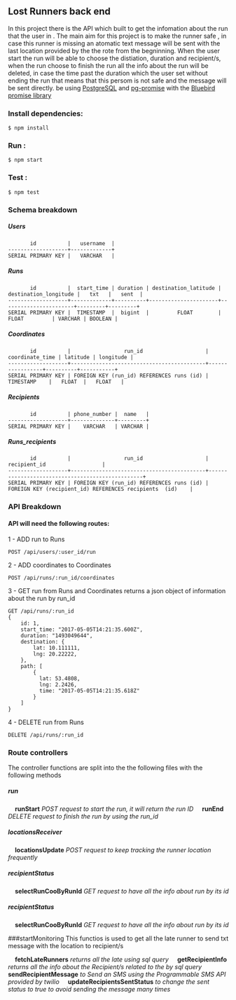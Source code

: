 ## Lost Runners back end
In this project there is the API which built to get the infomation about the run that the user in .
The main aim for this project is to make the runner safe , in case this runner is missing an atomatic text message will be sent with the last location provided by the the rote from the begninning. 
When the user start the run will be able to choose the distiation, duration and recipient/s, when the run choose to finish the run all the info about the run will be deleted, in case the time past the duration which the user set without ending the run that means that this persom is not safe and the message will be sent directly.
be using [PostgreSQL](https://www.postgresql.org/) and [pg-promise](https://www.npmjs.com/package/pg-promise) with 
the [Bluebird promise library](http://bluebirdjs.com/docs/getting-started.html)

### Install dependencies:
```
$ npm install
```
### Run :
```
$ npm start
```
### Test :
```
$ npm test
```

### Schema breakdown

##### Users
```
       id          |   username  |
-------------------+-------------+
SERIAL PRIMARY KEY |   VARCHAR   |
```
##### Runs

```
       id          |  start_time | duration | destination_latitude | destination_longitude |   txt   |   sent  |
-------------------+-------------+----------+----------------------+-----------------------+---------+---------+
SERIAL PRIMARY KEY |  TIMESTAMP  |  bigint  |         FLOAT        |         FLOAT         | VARCHAR | BOOLEAN |
```

##### Coordinates

```
       id          |                 run_id                    | coordinate_time | latitude | longitude |
-------------------+-------------------------------------------+-----------------+----------+-----------+
SERIAL PRIMARY KEY | FOREIGN KEY (run_id) REFERENCES runs (id) |    TIMESTAMP    |   FLOAT  |   FLOAT   |
```

##### Recipients

```
       id          | phone_number |  name   |
-------------------+--------------+---------+
SERIAL PRIMARY KEY |    VARCHAR   | VARCHAR |
```
##### Runs_recipients

```
       id          |                 run_id                    |                   recipient_id                  |
-------------------+-------------------------------------------+-------------------------------------------------+
SERIAL PRIMARY KEY | FOREIGN KEY (run_id) REFERENCES runs (id) | FOREIGN KEY (recipient_id) REFERENCES recipients  (id)    |
```
### API Breakdown

####  API will need the following routes:
1 - ADD run to Runs
```
POST /api/users/:user_id/run
```
2 - ADD coordinates to Coordinates
```
POST /api/runs/:run_id/coordinates
```
3 - GET run from Runs and Coordinates
returns a json object of information about the run by run_id
```
GET /api/runs/:run_id
{
    id: 1,
    start_time: "2017-05-05T14:21:35.600Z",
    duration: "1493049644",
    destination: {
        lat: 10.111111,
        lng: 20.22222,
    },
    path: [
        {
          lat: 53.4808,
          lng: 2.2426,
          time: "2017-05-05T14:21:35.618Z"
        }
    ]
}

```
4 - DELETE run from Runs
```
DELETE /api/runs/:run_id
```
### Route controllers


The controller functions are split into the the following files with the following methods
##### run
&nbsp;&nbsp;&nbsp; **runStart** *POST request to start the run, it will return the run ID*
&nbsp;&nbsp;&nbsp; **runEnd** *DELETE request to finish the run by using the run_id*

##### locationsReceiver
&nbsp;&nbsp;&nbsp; **locationsUpdate** *POST request to keep tracking the runner location frequently*

##### recipientStatus
&nbsp;&nbsp;&nbsp; **selectRunCooByRunId** *GET request to have all the info about run by its id*

##### recipientStatus
&nbsp;&nbsp;&nbsp; **selectRunCooByRunId** *GET request to have all the info about run by its id*


###startMonitoring
This functios is used to get all the late runner to send txt message with the location to recipient/s 

&nbsp;&nbsp;&nbsp; **fetchLateRunners** *returns all the late using sql query*
&nbsp;&nbsp;&nbsp; **getRecipientInfo** *returns all the info about the Recipient/s related to the  by sql query*
&nbsp;&nbsp;&nbsp; **sendRecipientMessage** *to Send an SMS using the Programmable SMS API provided by twilio*
&nbsp;&nbsp;&nbsp; **updateRecipientsSentStatus** *to change the sent status to true to avoid sending the message many times*
